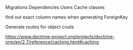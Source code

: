 Migrations
Dependencies
Users
Cache classes

find out exact column names when generating ForeignKey 

Generate routes for object cruds

https://www.doctrine-project.org/projects/doctrine-orm/en/2.7/reference/caching.html#caching